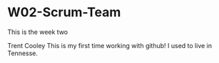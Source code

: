 # W02-Scrum-Team
This is the week two

Trent Cooley
This is my first time working with github!
I used to live in Tennesse.